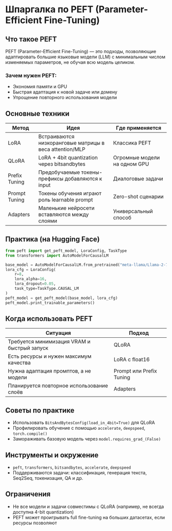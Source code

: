 # Шпаргалка по PEFT (Parameter-Efficient Fine-Tuning)

## Что такое PEFT

PEFT (Parameter-Efficient Fine-Tuning) — это подходы, позволяющие адаптировать большие языковые модели (LLM) с минимальным числом изменяемых параметров, не обучая всю модель целиком.

### Зачем нужен PEFT:

* Экономия памяти и GPU
* Быстрая адаптация к новой задаче или домену
* Упрощение повторного использования модели

## Основные техники

| Метод| Идея| Где применяется|
| ------------- | ------------------------------------------------------- | ---------------------------- |
| LoRA          | Встраиваются низкоранговые матрицы в веса attention/MLP | Классика PEFT                |
| QLoRA         | LoRA + 4bit quantization через bitsandbytes             | Огромные модели на одном GPU |
| Prefix Tuning | Предобучаемые токены-префиксы добавляются к input       | Диалоговые задачи            |
| Prompt Tuning | Токены обучения играют роль learnable prompt            | Zero-shot сценарии           |
| Adapters      | Маленькие нейросети вставляются между слоями            | Универсальный способ         |

## Практика (на Hugging Face)

```python
from peft import get_peft_model, LoraConfig, TaskType
from transformers import AutoModelForCausalLM

base_model = AutoModelForCausalLM.from_pretrained("meta-llama/Llama-2-7b-hf")
lora_cfg = LoraConfig(
    r=8,
    lora_alpha=16,
    lora_dropout=0.05,
    task_type=TaskType.CAUSAL_LM
)
peft_model = get_peft_model(base_model, lora_cfg)
peft_model.print_trainable_parameters()
```

## Когда использовать PEFT

| Ситуация                                    | Подход                   |
| ------------------------------------------- | ------------------------ |
| Требуется минимизация VRAM и быстрый запуск | QLoRA                    |
| Есть ресурсы и нужен максимум качества      | LoRA с float16           |
| Нужна адаптация промптов, а не модели       | Prompt или Prefix Tuning |
| Планируется повторное использование слоёв   | Adapters                 |

## Советы по практике

* Использовать `BitsAndBytesConfig(load_in_4bit=True)` для QLoRA
* Профилировать обучение с помощью `accelerate`, `deepspeed`, `torch.compile()`
* Замораживать базовую модель через `model.requires_grad_(False)`

## Инструменты и окружение

* `peft`, `transformers`, `bitsandbytes`, `accelerate`, `deepspeed`
* Поддерживаются задачи: классификация, генерация текста, Seq2Seq, токенизация, QA и др.

## Ограничения

* Не все модели и задачи совместимы с QLoRA (например, не всегда доступна 4-bit quantization)
* PEFT может проигрывать full fine-tuning на больших датасетах, если ресурсы позволяют
